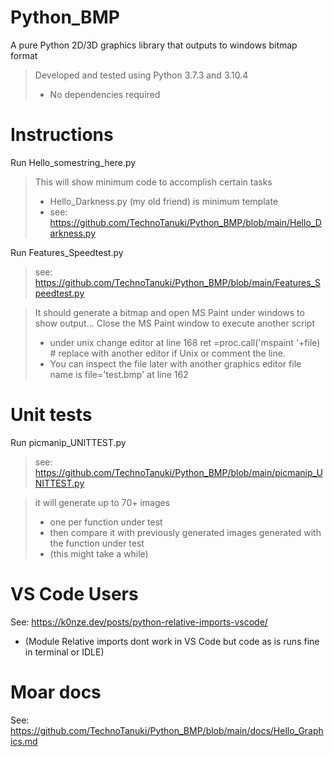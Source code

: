 # Python_BMP
A pure Python 2D/3D graphics library that outputs to windows bitmap format

>Developed and tested using Python 3.7.3 and 3.10.4
>* No dependencies required

# Instructions

Run Hello_somestring_here.py

>This will show minimum code to accomplish certain tasks
>* Hello_Darkness.py (my old friend) is minimum template 
>* see: https://github.com/TechnoTanuki/Python_BMP/blob/main/Hello_Darkness.py

Run Features_Speedtest.py
>see: https://github.com/TechnoTanuki/Python_BMP/blob/main/Features_Speedtest.py

>It should generate a bitmap and open MS Paint under windows to show output... 
>Close the MS Paint window to execute another script
>* under unix 
>change editor at line 168
>ret =proc.call('mspaint '+file) # replace with another editor if Unix
>or comment the line. 
>* You can inspect the file later with another graphics editor file name is
>file='test.bmp' at line 162

# Unit tests

Run picmanip_UNITTEST.py 
>see: https://github.com/TechnoTanuki/Python_BMP/blob/main/picmanip_UNITTEST.py 

>it will generate up to 70+ images 
>* one per function under test 
>* then compare it with previously generated images generated with the function under test 
>* (this might take a while)

# VS Code Users

See: https://k0nze.dev/posts/python-relative-imports-vscode/
* (Module Relative imports dont work in VS Code but code as is runs fine in terminal or IDLE)

# Moar docs
See: https://github.com/TechnoTanuki/Python_BMP/blob/main/docs/Hello_Graphics.md 





